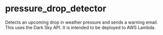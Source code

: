 # pressure_drop_detector
Detects an upcoming drop in weather pressure and sends a warning email. 
This uses the Dark Sky API. It is intended to be deployed to AWS Lambda.

